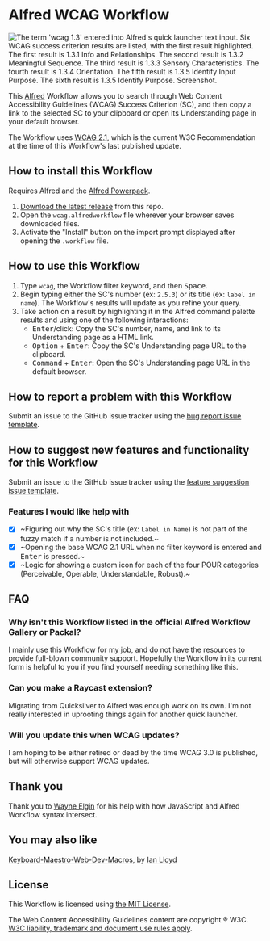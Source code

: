 # Alfred WCAG Workflow

![The term 'wcag 1.3' entered into Alfred's quick launcher text input. Six WCAG success criterion results are listed, with the first result highlighted. The first result is 1.3.1 Info and Relationships. The second result is 1.3.2 Meaningful Sequence. The third result is 1.3.3 Sensory Characteristics. The fourth result is 1.3.4 Orientation. The fifth result is 1.3.5 Identify Input Purpose. The sixth result is 1.3.5 Identify Purpose. Screenshot.](https://github.com/ericwbailey/alfred-wcag-workflow/assets/634191/98900fc3-224c-4558-bd30-a3e9bb5aa0c2)

This [Alfred](https://www.alfredapp.com/) Workflow allows you to search through Web Content Accessibility Guidelines (WCAG) Success Criterion (SC), and then copy a link to the selected SC to your clipboard or open its Understanding page in your default browser.

The Workflow uses [WCAG 2.1](https://www.w3.org/TR/WCAG21/), which is the current W3C Recommendation at the time of this Workflow's last published update.

## How to install this Workflow

Requires Alfred and the [Alfred Powerpack](https://www.alfredapp.com/powerpack/).

1. [Download the latest release](https://github.com/ericwbailey/alfred-wcag-workflow/releases/) from this repo.
2. Open the `wcag.alfredworkflow` file wherever your browser saves downloaded files.
3. Activate the "Install" button on the import prompt displayed after opening the `.workflow` file.

## How to use this Workflow

1. Type `wcag`, the Workflow filter keyword, and then <kbd>Space</kbd>.
2. Begin typing either the SC's number (ex: `2.5.3`) or its title (ex: `label in name`). The Workflow's results will update as you refine your query.
3. Take action on a result by highlighting it in the Alfred command palette results and using one of the following interactions:
    * <kbd>Enter</kbd>/click: Copy the SC's number, name, and link to its Understanding page as a HTML link.
    * <kbd>Option</kbd> + <kbd>Enter</kbd>: Copy the SC's Understanding page URL to the clipboard.
    * <kbd>Command</kbd> + <kbd>Enter</kbd>: Open the SC's Understanding page URL in the default browser.

## How to report a problem with this Workflow

Submit an issue to the GitHub issue tracker using the [bug report issue template](https://github.com/ericwbailey/alfred-wcag-workflow/issues/new?assignees=ericwbailey&labels=bug&projects=&template=bug-report.yml&title=%5BBug%5D+).

## How to suggest new features and functionality for this Workflow

Submit an issue to the GitHub issue tracker using the [feature suggestion issue template](https://github.com/ericwbailey/alfred-wcag-workflow/issues/new?assignees=ericwbailey&labels=feature&projects=&template=feature-suggestion.yml&title=%5BFeature+suggestion%5D+).

### Features I would like help with

- [x] ~Figuring out why the SC's title (ex: `Label in Name`) is not part of the fuzzy match if a number is not included.~
- [x] ~Opening the base WCAG 2.1 URL when no filter keyword is entered and <kbd>Enter</kbd> is pressed.~
- [x] ~Logic for showing a custom icon for each of the four POUR categories (Perceivable, Operable, Understandable, Robust).~

## FAQ

### Why isn't this Workflow listed in the official Alfred Workflow Gallery or Packal?

I mainly use this Workflow for my job, and do not have the resources to provide full-blown community support. Hopefully the Workflow in its current form is helpful to you if you find yourself needing something like this.

### Can you make a Raycast extension?

Migrating from Quicksilver to Alfred was enough work on its own. I'm not really interested in uprooting things again for another quick launcher.

### Will you update this when WCAG updates?

I am hoping to be either retired or dead by the time WCAG 3.0 is published, but will otherwise support WCAG updates.

## Thank you

Thank you to [Wayne Elgin](https://github.com/esjay) for his help with how JavaScript and Alfred Workflow syntax intersect.

## You may also like

[Keyboard-Maestro-Web-Dev-Macros](https://github.com/lloydi/Keyboard-Maestro-Web-Dev-Macros), by [Ian Lloyd](https://github.com/lloydi)

## License

This Workflow is licensed using [the MIT License](https://github.com/ericwbailey/alfred-wcag-workflow/blob/main/LICENSE).

The Web Content Accessibility Guidelines content are copyright ® W3C. [W3C liability, trademark and document use rules apply](https://www.w3.org/policies/#Copyright).
